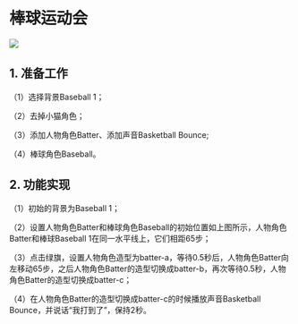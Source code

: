 # 棒球运动会


![](https://img-blog.csdnimg.cn/20210409205357282.png)

## 1. 准备工作

（1）选择背景Baseball 1；

（2）去掉小猫角色；

（3）添加人物角色Batter、添加声音Basketball Bounce;

（4）棒球角色Baseball。


## 2. 功能实现

（1）初始的背景为Baseball 1；

（2）设置人物角色Batter和棒球角色Baseball的初始位置如上图所示，人物角色Batter和棒球Baseball 1在同一水平线上，它们相距65步；

（3）点击绿旗，设置人物角色造型为batter-a，等待0.5秒后，人物角色Batter向左移动65步，之后人物角色Batter的造型切换成batter-b，再次等待0.5秒，人物角色Batter的造型切换成batter-c；

（4）在人物角色Batter的造型切换成batter-c的时候播放声音Basketball Bounce，并说话“我打到了”，保持2秒。

